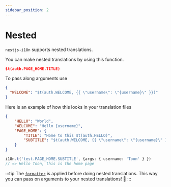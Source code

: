 ```yaml
---
sidebar_position: 2
---
```


# Nested

`nestjs-i18n` supports nested translations. 

You can make nested translations by using this function.
```json
$t(auth.PAGE_HOME.TITLE)
```

To pass along arguments use
```json
{
  "WELCOME": "$t(auth.WELCOME, {{ \"username\": \"{username}\" }})"
}
```

Here is an example of how this looks in your translation files

```json title="src/i18n/en/test.json"
{
    "HELLO": "World",
    "WELCOME": "Hello {username}",
    "PAGE_HOME": {
        "TITLE": "Home to this $t(auth.HELLO)",
        "SUBTITLE": "$t(auth.WELCOME, {{ \"username\": \"{username}\" }}) this is the home page"
    }
}
```

```typescript
i18n.t('test.PAGE_HOME.SUBTITLE', {args: { username: 'Toon' } })
// => Hello Toon, this is the home page
```

:::tip
The [`formatter`](guides/formatting.md) is applied before doing nested translations. This way you can pass on arguments to your nested translations! 🎉
:::